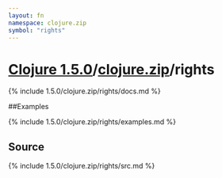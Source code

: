 ```yaml
---
layout: fn
namespace: clojure.zip
symbol: "rights"
---
```


# [Clojure 1.5.0](../../)/[clojure.zip](../)/rights

{% include 1.5.0/clojure.zip/rights/docs.md %}

##Examples

{% include 1.5.0/clojure.zip/rights/examples.md %}
## Source
{% include 1.5.0/clojure.zip/rights/src.md %}


